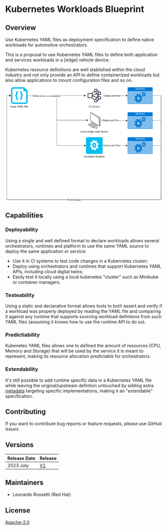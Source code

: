 # Kubernetes Workloads Blueprint

## Overview

Use Kubernetes YAML files as deployment specification to define native workloads for automotive orchestrators.

This is a proposal to use Kubernetes YAML files to define both application and services workloads
in a [edge] vehicle device.

Kubernetes resource definitions are well stablished within the cloud industry and not only provide an API
to define containerized workloads but also allow applications to mount configuration files and so on.

<div align="center">
    <img
        src="./_static/images/arch.png"
        title="High level architecture diagram"
        alt="High level architecture diagram"
    />
</div>

## Capabilities

### Deployability

Using a single and well defined format to declare workloads allows several orchestrators, runtimes and platform to use
the same YAML source to deploy the same application or service:

* Use it in CI systems to test code changes in a Kubernetes cluster;
* Deploy using orchestrators and runtimes that support Kubernetes YAML APIs, including cloud digital twins;
* Easily test it locally using a local kubenetes "cluster" such as Minikube or container managers.

### Testeability

Using a static and declarative format allows tools to both assert and verify if a workload was properly deployed
by reading the YAML file and comparing it against any runtime that supports sourcing workload defintions from
such YAML files (assuming it knows how to use the runtime API to do so).

### Predictiability

Kubenetes YAML files allows one to defined the amount of resources (CPU, Memory and Storage) that will be used by the
service it is meant to represent, making its resource allocation predictable for orchestrators.

### Extendability

It's still possible to add runtime specific data in a Kubernetes YAML file while leaving the original/upstream defintion untouched
by adding extra [metadata](./https://kubernetes.io/docs/concepts/overview/working-with-objects/annotations/) targeting specific implementations, making it an "extendable" specification.

## Contributing

If you want to contribute bug reports or feature requests, please use *GitHub Issues*.

## Versions

| Release Date | Release              |
| ------------ | -------------------- |
| 2023 July    | [V1](releases/v1.md) |

## Maintainers

* Leonardo Rossetti (Red Hat)

## License

[Apache-2.0](./LICENSE)
